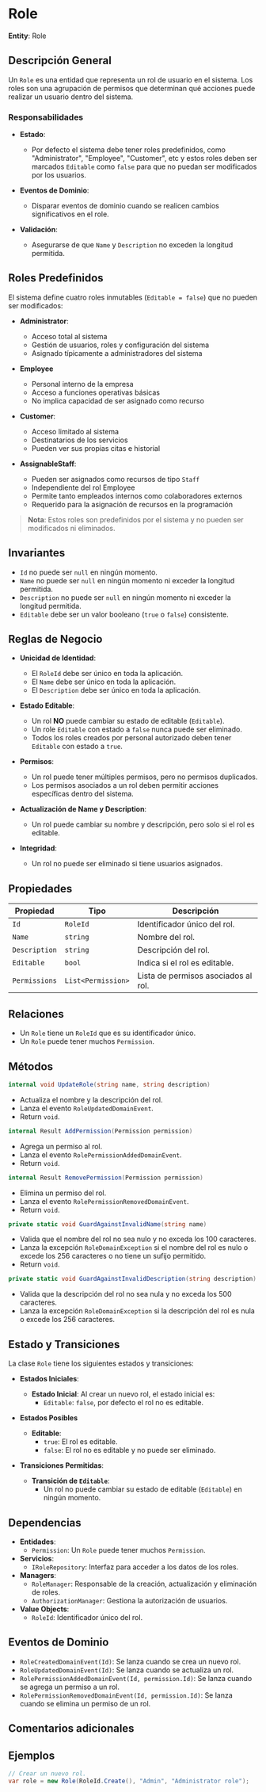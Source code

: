 # Role

**Entity**: Role

## Descripción General

Un `Role` es una entidad que representa un rol de usuario en el sistema. Los roles son una agrupación de permisos que determinan qué acciones puede realizar un usuario dentro del sistema.

### Responsabilidades

- **Estado**:
  - Por defecto el sistema debe tener roles predefinidos, como "Administrator", "Employee", "Customer", etc y estos roles deben ser marcados `Editable` como `false` para que no puedan ser modificados por los usuarios.

- **Eventos de Dominio**:
  - Disparar eventos de dominio cuando se realicen cambios significativos en el role.

- **Validación**:
  - Asegurarse de que `Name` y `Description` no exceden la longitud permitida.

## Roles Predefinidos

El sistema define cuatro roles inmutables (`Editable = false`) que no pueden ser modificados:

- **Administrator**:
  - Acceso total al sistema
  - Gestión de usuarios, roles y configuración del sistema
  - Asignado típicamente a administradores del sistema

- **Employee**
  - Personal interno de la empresa
  - Acceso a funciones operativas básicas
  - No implica capacidad de ser asignado como recurso

- **Customer**:
  - Acceso limitado al sistema
  - Destinatarios de los servicios
  - Pueden ver sus propias citas e historial

- **AssignableStaff**:
  - Pueden ser asignados como recursos de tipo `Staff`
  - Independiente del rol Employee
  - Permite tanto empleados internos como colaboradores externos
  - Requerido para la asignación de recursos en la programación

> **Nota**: Estos roles son predefinidos por el sistema y no pueden ser modificados ni eliminados.

## Invariantes

- `Id` no puede ser `null` en ningún momento.
- `Name` no puede ser `null` en ningún momento ni exceder la longitud permitida.
- `Description` no puede ser `null` en ningún momento ni exceder la longitud permitida.
- `Editable` debe ser un valor booleano (`true` o `false`) consistente.

## Reglas de Negocio

- **Unicidad de Identidad**:
  - El `RoleId` debe ser único en toda la aplicación.
  - El `Name` debe ser único en toda la aplicación.
  - El `Description` debe ser único en toda la aplicación.

- **Estado Editable**:
  - Un rol **NO** puede cambiar su estado de editable (`Editable`).
  - Un role `Editable` con estado a `false` nunca puede ser eliminado.
  - Todos los roles creados por personal autorizado deben tener `Editable` con estado a `true`.

- **Permisos**:
  - Un rol puede tener múltiples permisos, pero no permisos duplicados.
  - Los permisos asociados a un rol deben permitir acciones específicas dentro del sistema.

- **Actualización de Name y Description**:
  - Un rol puede cambiar su nombre y descripción, pero solo si el rol es editable.

- **Integridad**:
  - Un rol no puede ser eliminado si tiene usuarios asignados.

## Propiedades

| Propiedad     | Tipo                | Descripción                           |
|---------------|---------------------|---------------------------------------|
| `Id`          | `RoleId`            | Identificador único del rol.          |
| `Name`        | `string`            | Nombre del rol.                       |
| `Description` | `string`            | Descripción del rol.                  |
| `Editable`    | `bool`              | Indica si el rol es editable.         |
| `Permissions` | `List<Permission>`  | Lista de permisos asociados al rol.   |

## Relaciones

- Un `Role` tiene un `RoleId` que es su identificador único.
- Un `Role` puede tener muchos `Permission`.

## Métodos

```csharp
internal void UpdateRole(string name, string description)
```

- Actualiza el nombre y la descripción del rol.
- Lanza el evento `RoleUpdatedDomainEvent`.
- Return `void`.

```csharp
internal Result AddPermission(Permission permission)
```

- Agrega un permiso al rol.
- Lanza el evento `RolePermissionAddedDomainEvent`.
- Return `void`.

```csharp
internal Result RemovePermission(Permission permission)
```

- Elimina un permiso del rol.
- Lanza el evento `RolePermissionRemovedDomainEvent`.
- Return `void`.

```csharp
private static void GuardAgainstInvalidName(string name)
```

- Valida que el nombre del rol no sea nulo y no exceda los 100 caracteres.
- Lanza la excepción `RoleDomainException` si el nombre del rol es nulo o excede los 256 caracteres o no tiene un sufijo permitido.
- Return `void`.

```csharp
private static void GuardAgainstInvalidDescription(string description)
```

- Valida que la descripción del rol no sea nula y no exceda los 500 caracteres.
- Lanza la excepción `RoleDomainException` si la descripción del rol es nula o excede los 256 caracteres.

## Estado y Transiciones

La clase `Role` tiene los siguientes estados y transiciones:

- **Estados Iniciales**:
  - **Estado Inicial**: Al crear un nuevo rol, el estado inicial es:
    - `Editable`: `false`, por defecto el rol no es editable.

- **Estados Posibles**
  - **Editable**:
    - `true`: El rol es editable.
    - `false`: El rol no es editable y no puede ser eliminado.

- **Transiciones Permitidas**:
  - **Transición de `Editable`**:
    - Un rol no puede cambiar su estado de editable (`Editable`) en ningún momento.

## Dependencias

- **Entidades**:
  - `Permission`: Un `Role` puede tener muchos `Permission`.
- **Servicios**:
  - `IRoleRepository`: Interfaz para acceder a los datos de los roles.
- **Managers**:
  - `RoleManager`: Responsable de la creación, actualización y eliminación de roles.
  - `AuthorizationManager`: Gestiona la autorización de usuarios.
- **Value Objects**:
  - `RoleId`: Identificador único del rol.

## Eventos de Dominio

- `RoleCreatedDomainEvent(Id)`: Se lanza cuando se crea un nuevo rol.
- `RoleUpdatedDomainEvent(Id)`: Se lanza cuando se actualiza un rol.
- `RolePermissionAddedDomainEvent(Id, permission.Id)`: Se lanza cuando se agrega un permiso a un rol.
- `RolePermissionRemovedDomainEvent(Id, permission.Id)`: Se lanza cuando se elimina un permiso de un rol.

## Comentarios adicionales

## Ejemplos

```csharp
// Crear un nuevo rol.
var role = new Role(RoleId.Create(), "Admin", "Administrator role");
